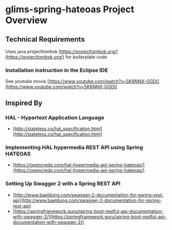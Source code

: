 # glims-spring-hateoas Project Overview

## Technical Requirements
Uses java projectlombok [https://projectlombok.org/](https://projectlombok.org/) for boilerplate code

### Installation instruction in the Eclipse IDE
See youtube movie [https://www.youtube.com/watch?v=5K6NNX-GGDI](https://www.youtube.com/watch?v=5K6NNX-GGDI)

## Inspired By
### HAL - Hypertext Application Language
  * [http://stateless.co/hal_specification.html](http://stateless.co/hal_specification.html)

### Implementing HAL hypermedia REST API using Spring HATEOAS
  * [https://opencredo.com/hal-hypermedia-api-spring-hateoas/](https://opencredo.com/hal-hypermedia-api-spring-hateoas/)

### Setting Up Swagger 2 with a Spring REST API
  * [http://www.baeldung.com/swagger-2-documentation-for-spring-rest-api](http://www.baeldung.com/swagger-2-documentation-for-spring-rest-api)
  * [https://springframework.guru/spring-boot-restful-api-documentation-with-swagger-2/](https://springframework.guru/spring-boot-restful-api-documentation-with-swagger-2/)

 